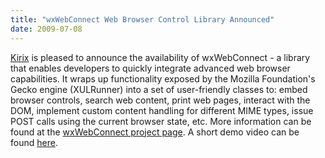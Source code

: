 ```yaml
---
title: "wxWebConnect Web Browser Control Library Announced"
date: 2009-07-08
---
```


[Kirix][1] is pleased to announce the availability of wxWebConnect - a library
that enables developers to quickly integrate advanced web browser capabilities.
It wraps up functionality exposed by the Mozilla Foundation's Gecko engine
(XULRunner) into a set of user-friendly classes to: embed browser controls,
search web content, print web pages, interact with the DOM, implement custom
content handling for different MIME types, issue POST calls using the current
browser state, etc. More information can be found at the
[wxWebConnect project page][2]. A short demo video can be found [here][3].

[1]: http://www.kirix.com/
[2]: http://www.kirix.com/labs/wxwebconnect.html
[3]: http://www.kirix.com/labs/wxwebconnect/screenshots.html